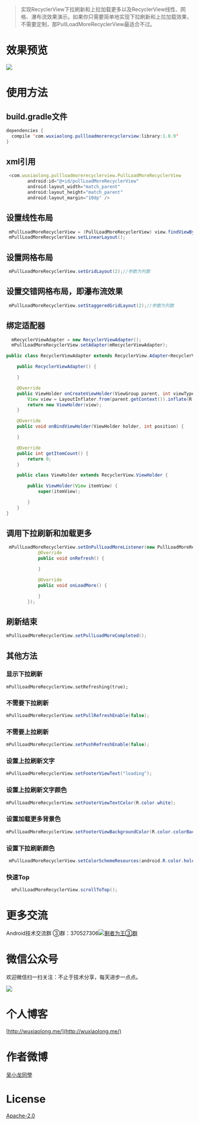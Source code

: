 > 实现RecyclerView下拉刷新和上拉加载更多以及RecyclerView线性、网格、瀑布流效果演示。如果你只需要简单地实现下拉刷新和上拉加载效果，不需要定制，那PullLoadMoreRecyclerView最适合不过。

# 效果预览
![](https://github.com/WuXiaolong/PullLoadMoreRecyclerView/raw/master/screenshots/screenshots.gif)

# 使用方法

## build.gradle文件
```java
dependencies {
  compile 'com.wuxiaolong.pullloadmorerecyclerview:library:1.0.9'
}
```

## xml引用
```js
 <com.wuxiaolong.pullloadmorerecyclerview.PullLoadMoreRecyclerView
        android:id="@+id/pullLoadMoreRecyclerView"
        android:layout_width="match_parent"
        android:layout_height="match_parent"
        android:layout_margin="10dp" />
```

## 设置线性布局
```java
 mPullLoadMoreRecyclerView = (PullLoadMoreRecyclerView) view.findViewById(R.id.pullLoadMoreRecyclerView);
 mPullLoadMoreRecyclerView.setLinearLayout();
```

## 设置网格布局
```java
 mPullLoadMoreRecyclerView.setGridLayout(2);//参数为列数
```

## 设置交错网格布局，即瀑布流效果
```java
 mPullLoadMoreRecyclerView.setStaggeredGridLayout(2);//参数为列数
```

## 绑定适配器
```java
  mRecyclerViewAdapter = new RecyclerViewAdapter();
  mPullLoadMoreRecyclerView.setAdapter(mRecyclerViewAdapter);

public class RecyclerViewAdapter extends RecyclerView.Adapter<RecyclerViewAdapter.ViewHolder> {

    public RecyclerViewAdapter() {

    }

    @Override
    public ViewHolder onCreateViewHolder(ViewGroup parent, int viewType) {
        View view = LayoutInflater.from(parent.getContext()).inflate(R.layout.recycler_view_item, parent, false);
        return new ViewHolder(view);
    }

    @Override
    public void onBindViewHolder(ViewHolder holder, int position) {

    }

    @Override
    public int getItemCount() {
        return 0;
    }

    public class ViewHolder extends RecyclerView.ViewHolder {

        public ViewHolder(View itemView) {
            super(itemView);

        }
    }
}
```

## 调用下拉刷新和加载更多
```java
 mPullLoadMoreRecyclerView.setOnPullLoadMoreListener(new PullLoadMoreRecyclerView.PullLoadMoreListener() {
            @Override
            public void onRefresh() {

            }

            @Override
            public void onLoadMore() {

            }
        });
```

## 刷新结束
```java
mPullLoadMoreRecyclerView.setPullLoadMoreCompleted();
```

## 其他方法

### 显示下拉刷新
```
mPullLoadMoreRecyclerView.setRefreshing(true);
```
### 不需要下拉刷新
```java
mPullLoadMoreRecyclerView.setPullRefreshEnable(false);
```

### 不需要上拉刷新
```java
mPullLoadMoreRecyclerView.setPushRefreshEnable(false);
```

### 设置上拉刷新文字
```java
mPullLoadMoreRecyclerView.setFooterViewText("loading");
```

### 设置上拉刷新文字颜色
```java
mPullLoadMoreRecyclerView.setFooterViewTextColor(R.color.white);
```

### 设置加载更多背景色
```java
mPullLoadMoreRecyclerView.setFooterViewBackgroundColor(R.color.colorBackground);
```

### 设置下拉刷新颜色
```java
 mPullLoadMoreRecyclerView.setColorSchemeResources(android.R.color.holo_red_dark,android.R.color.holo_blue_dark);
```

### 快速Top
```java
  mPullLoadMoreRecyclerView.scrollToTop();
```

# 更多交流
Android技术交流群
③群：370527306<a target="_blank" href="http://shang.qq.com/wpa/qunwpa?idkey=0a992ba077da4c8325cbfef1c9e81f0443ffb782a0f2135c1a8f7326baac58ac"><img border="0" src="http://pub.idqqimg.com/wpa/images/group.png" alt="剩者为王③群" title="剩者为王③群"></a>


# 微信公众号
欢迎微信扫一扫关注：不止于技术分享，每天进步一点点。

![](http://7q5c2h.com1.z0.glb.clouddn.com/qrcode_wuxiaolong.jpg)

# 个人博客
[http://wuxiaolong.me/](http://wuxiaolong.me/)

# 作者微博
[吴小龙同學](http://weibo.com/u/2175011601)

# License
[Apache-2.0](https://opensource.org/licenses/apache2.0.php)
